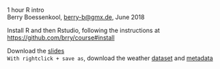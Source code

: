 1 hour R intro  
Berry Boessenkool, <berry-b@gmx.de>, June 2018

Install R and then Rstudio, following the instructions at
<https://github.com/brry/course#install>

Download the [slides](https://github.com/brry/hour/raw/master/Material/Rintro_1h.pdf)  
`With rightclick + save as`, download the weather 
[dataset](https://github.com/brry/hour/raw/master/Material/clim.txt) and
[metadata](https://github.com/brry/hour/raw/master/Material/meta.txt)


